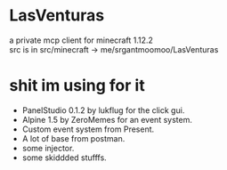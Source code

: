 # LasVenturas
a private mcp client for minecraft 1.12.2 <br />
src is in src/minecraft -> me/srgantmoomoo/LasVenturas
# shit im using for it
- PanelStudio 0.1.2 by lukflug for the click gui.
- Alpine 1.5 by ZeroMemes for an event system.
- Custom event system from Present.
- A lot of base from postman.
- some injector.
- some skiddded stufffs.
